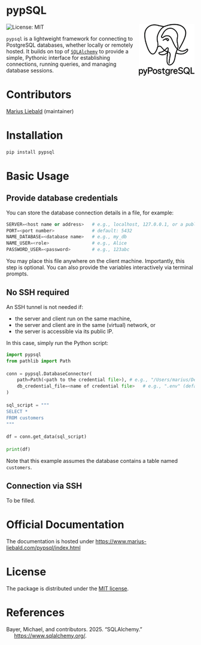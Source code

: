 # pypSQL


<a href="https://www.marius-liebald.com/pypsql/index.html" style="float:right; margin-left:10px;">
<img src="_static/img/pypsql_logo_dark.png" style="height:139px !important; width:auto !important;" alt="pypsql utilities website" />
</a>

<!-- badges: start -->

![License: MIT](https://img.shields.io/badge/License-MIT-blue.svg)
<!-- badges: end -->

`pypsql` is a lightweight framework for connecting to PostgreSQL
databases, whether locally or remotely hosted. It builds on top of
[`SQLAlchemy`](https://www.sqlalchemy.org/) to provide a simple,
Pythonic interface for establishing connections, running queries, and
managing database sessions.

# Contributors

[Marius Liebald](https://www.marius-liebald.de) (maintainer)

# Installation

``` bash
pip install pypsql
```

# Basic Usage

## Provide database credentials

You can store the database connection details in a file, for example:

``` python
SERVER=<host name or address>   # e.g., localhost, 127.0.0.1, or a public IP
PORT=<port number>              # default: 5432
NAME_DATABASE=<database name>   # e.g., my_db
NAME_USER=<role>                # e.g., Alice
PASSWORD_USER=<password>        # e.g., 123abc
```

You may place this file anywhere on the client machine. Importantly,
this step is optional. You can also provide the variables interactively
via terminal prompts.

## No SSH required

An SSH tunnel is not needed if:

- the server and client run on the same machine,
- the server and client are in the same (virtual) network, or
- the server is accessible via its public IP.

In this case, simply run the Python script:

``` python
import pypsql
from pathlib import Path

conn = pypsql.DatabaseConnector(
    path=Path(<path to the credential file>), # e.g., "/Users/marius/Desktop/" # if the .env file is located in the same directory as the script you are executing, you can leave this argument undefined
    db_credential_file=<name of credential file>   # e.g., ".env" (default) or "credentials.py"
)

sql_script = """
SELECT *
FROM customers
"""

df = conn.get_data(sql_script)

print(df)
```

Note that this example assumes the database contains a table named
`customers`.

## Connection via SSH

To be filled.

# Official Documentation

The documentation is hosted under
<https://www.marius-liebald.com/pypsql/index.html>

# License

The package is distributed under the <a href="LICENSE.html">MIT license</a>.

# References

<div id="refs" class="references csl-bib-body hanging-indent"
entry-spacing="0">

<div id="ref-sqlalchemy2025" class="csl-entry">

Bayer, Michael, and contributors. 2025. “SQLAlchemy.”
<https://www.sqlalchemy.org/>.

</div>

</div>
